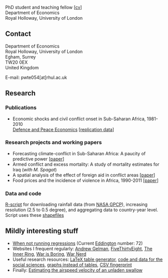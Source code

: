 PhD student and teaching fellow [[cv](https://www.dropbox.com/s/g9393px23pe5ius/SvW_CV.pdf)]<br>
Department of Economics<br>
Royal Holloway, University of London 

## Contact
Department of Economics<br>
Royal Holloway, University of London<br>
Egham, Surrey<br>
TW20 0EX<br>
United Kingdom<br>

E-mail: pwte054[at]rhul.ac.uk

## Research

### Publications
* Economic shocks and civil conflict onset in Sub-Saharan Africa, 1981-2010 <br> [Defence and Peace Economics](http://www.tandfonline.com/doi/full/10.1080/10242694.2014.887489) [[replication data](http://commoneconomist.github.io/Shocks-and-Onset/)]


### Research projects and working papers

* Forecasting climate-conflict in Sub-Saharan Africa: A paucity of predictive power [[paper](http://papers.ssrn.com/sol3/papers.cfm?abstract_id=2550228)]
* Armed conflict and excess mortality:  A study of mortality estimates for Iraq (_with M. Spagat_)
* A spatial analysis of the effect of foreign aid in conflict areas [[paper](http://ssrn.com/abstract=2450867)]
* Food prices and the incidence of violence in Africa, 1990-2011 [[paper](http://ssrn.com/abstract=2418973)]


### Data and code

[R-script](https://github.com/CommonEconomist/Africa-precipitation/blob/master/precipitation.R) for downloading rainfall data (from [NASA GPCP](ftp://rsd.gsfc.nasa.gov/pub/912/bolvin/GPCP_ASCII/)), increasing resolution (2.5 to 0.5 degree), and aggregating data to country-year level. Script uses these [shapefiles](http://thematicmapping.org/downloads/world_borders.php)

## Mildly interesting stuff

* [When not running regressions](http://veloviewer.com/athlete/2135375/) (Current [Eddington](http://triathlete-europe.competitor.com/2011/04/18/measuring-bike-miles-eddington-number) number: 72)
* Websites I frequent regularly: [Andrew Gelman](http://andrewgelman.com/), [FiveThirtyEight](http://fivethirtyeight.com/), [The Inner Ring](http://inrng.com/), [War is Boring](https://medium.com/war-is-boring/), [War Nerd](http://pando.com/author/garybrecher/)
* Useful research resources: [LaTeX table generator](http://truben.no/latex/table/), [code and data for the social sciences](http://faculty.chicagobooth.edu/jesse.shapiro/research/CodeAndData.pdf), [graphs instead of tables](http://tables2graphs.com/doku.php), [CSV fingerprint](http://setosa.io/csv-fingerprint/)
* Finally: [Estimating the airspeed velocity of an unladen swallow](http://style.org/unladenswallow/?none)
